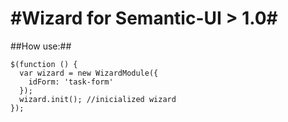 #Wizard for Semantic-UI > 1.0#
==================
##How use:##
```
$(function () {
  var wizard = new WizardModule({
    idForm: 'task-form'
  });
  wizard.init(); //inicialized wizard
});
```

